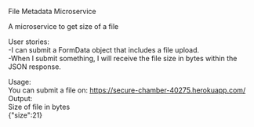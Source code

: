 File Metadata Microservice <br/>

A microservice to get size of a file<br/>

User stories: <br/>
-I can submit a FormData object that includes a file upload.<br/>
-When I submit something, I will receive the file size in bytes within the JSON response.<br/>

Usage: <br/>
You can submit a file on: https://secure-chamber-40275.herokuapp.com/ <br/>
Output: <br/>
Size of file in bytes <br/>
{"size":21}